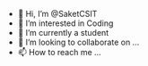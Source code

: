 - 👋 Hi, I’m @SaketCSIT
- 👀 I’m interested in Coding
- 🌱 I’m currently a student
- 💞️ I’m looking to collaborate on ...
- 📫 How to reach me ...

<!---
SaketCSIT/SaketCSIT is a ✨ special ✨ repository because its `README.md` (this file) appears on your GitHub profile.
You can click the Preview link to take a look at your changes.
--->
